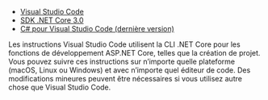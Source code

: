 * [Visual Studio Code](https://code.visualstudio.com/download)
* [SDK .NET Core 3.0](https://dotnet.microsoft.com/download/dotnet-core/3.0)
* [C# pour Visual Studio Code (dernière version)](https://marketplace.visualstudio.com/items?itemName=ms-vscode.csharp)

Les instructions Visual Studio Code utilisent la CLI .NET Core pour les fonctions de développement ASP.NET Core, telles que la création de projet. Vous pouvez suivre ces instructions sur n’importe quelle plateforme (macOS, Linux ou Windows) et avec n’importe quel éditeur de code. Des modifications mineures peuvent être nécessaires si vous utilisez autre chose que Visual Studio Code.
